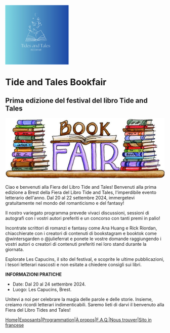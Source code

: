 <img align="center" src="../image/IMG0455.jpg" width=200/>

# Tide and Tales Bookfair
## Prima edizione del festival del libro Tide and Tales

![Bookfair](../image/bookfair.jpg) 


Ciao e benvenuti alla Fiera del Libro Tide and Tales! Benvenuti alla prima edizione a Brest della Fiera del Libro Tide and Tales, l'imperdibile evento letterario dell'anno. Dal 20 al 22 settembre 2024, immergetevi gratuitamente nel mondo del romanticismo e del fantasy! 
 

Il nostro variegato programma prevede vivaci discussioni, sessioni di autografi con i vostri autori preferiti e un concorso con tanti premi in palio!

Incontrate scrittori di romanzi e fantasy come Ana Huang e Rick Riordan, chiacchierate con i creatori di contenuti di bookstagram e booktok come @wintersgarden o @julieferrat e ponete le vostre domande raggiungendo i vostri autori o creatori di contenuti preferiti nei loro stand durante la giornata.

Esplorate Les Capucins, il sito del festival, e scoprite le ultime pubblicazioni, i tesori letterari nascosti e non esitate a chiedere consigli sui libri.

**INFORMAZIONI PRATICHE**

* Date: Dal 20 al 24 settembre 2024.
* Luogo: Les Capucins, Brest.


Unitevi a noi per celebrare la magia delle parole e delle storie. Insieme, creiamo ricordi letterari indimenticabili. Saremo lieti di darvi il benvenuto alla Fiera del Libro Tides and Tales!


[Home](index.md)|[Exposants](Exposants.md)|[Programmation](Programmation.md)|[À propos](Aboutus.md)|[F.A.Q.](Questions.md)|[Nous trouver](Whereto.md)|[Sito in francese](../fr/index.md)
